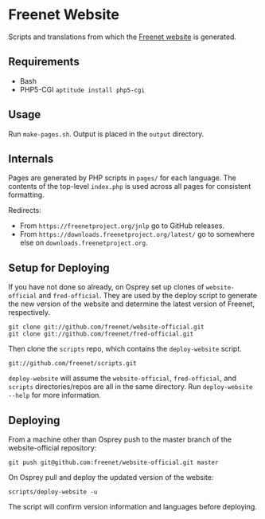 # Freenet Website

Scripts and translations from which the [Freenet website](https://freenetproject.org) is generated.

## Requirements

 - Bash
 - PHP5-CGI `aptitude install php5-cgi`

## Usage

Run `make-pages.sh`. Output is placed in the `output` directory.

## Internals

Pages are generated by PHP scripts in `pages/` for each language. The contents of the top-level `index.php` is used across all pages for consistent formatting.

Redirects:

* From `https://freenetproject.org/jnlp` go to GitHub releases.
* From `https://downloads.freenetproject.org/latest/` go to somewhere else on `downloads.freenetproject.org`.

## Setup for Deploying


If you have not done so already, on Osprey set up clones of `website-official` and `fred-official`. They are used by the deploy script to generate the new version of the website and determine the latest version of Freenet, respectively.

    git clone git://github.com/freenet/website-official.git
    git clone git://github.com/freenet/fred-official.git

Then clone the `scripts` repo, which contains the `deploy-website` script.

    git://github.com/freenet/scripts.git

`deploy-website` will assume the `website-official`, `fred-official`, and `scripts` directories/repos are all in the same directory. Run `deploy-website --help` for more information.

## Deploying

From a machine other than Osprey push to the master branch of the website-official repository:

    git push git@github.com:freenet/website-official.git master


On Osprey pull and deploy the updated version of the website:

    scripts/deploy-website -u

The script will confirm version information and languages before deploying.

